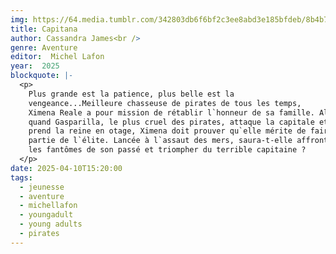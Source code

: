 ```yaml
---
img: https://64.media.tumblr.com/342803db6f6bf2c3ee8abd3e185bfdeb/8b4b7f0491f39c19-90/s640x960/b798ff736834da510bab0db2fe93852d4f110d30.jpg
title: Capitana
author: Cassandra James<br />
genre: Aventure
editor:  Michel Lafon
year:  2025
blockquote: |-
  <p>
    Plus grande est la patience, plus belle est la
    vengeance...Meilleure chasseuse de pirates de tous les temps,
    Ximena Reale a pour mission de rétablir l`honneur de sa famille. Alors
    quand Gasparilla, le plus cruel des pirates, attaque la capitale et
    prend la reine en otage, Ximena doit prouver qu`elle mérite de faire
    partie de l`élite. Lancée à l`assaut des mers, saura-t-elle affronter
    les fantômes de son passé et triompher du terrible capitaine ?
  </p>
date: 2025-04-10T15:20:00
tags:
  - jeunesse
  - aventure
  - michellafon
  - youngadult
  - young adults
  - pirates
---
```

